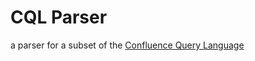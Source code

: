 # CQL Parser
a parser for a subset of the [Confluence Query Language](https://developer.atlassian.com/cloud/confluence/advanced-searching-using-cql/)
